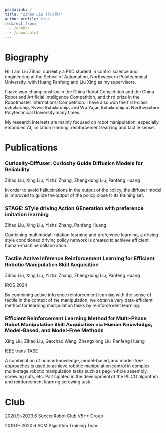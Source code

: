 ```yaml
---
permalink: /
title: "Zihao Liu (刘子昊)"
author_profile: true
redirect_from: 
  - /about/
  - /about.html
---
```


Biography
======

Hi! I am Liu Zihao, currently a PhD student in control science and engineering at the School of Automation, Northwestern Polytechnical University, with Huang Panfeng and Liu Xing as my supervisors.

I have won championships in the China Robot Competition and the China Robot and Artificial Intelligence Competition, and third prize in the Robotmaster International Competition. I have also won the first-class scholarship, Kewei Scholarship, and Wu Yajun Scholarship at Northwestern Polytechnical University many times.

My research interests are mainly focused on robot manipulation, especially embodied AI, imitation learning, reinforcement learning and tactile sense.


Publications
======

### Curiosity-Diffuser: Curiosity Guide Diffusion Models for Reliability
Zihao Liu, Xing Liu, Yizhai Zhang, Zhengxiong Liu, Panfeng Huang

In order to avoid hallucinations in the output of the policy, the diffuser model is improved to guide the output of the policy close to its training set.


### STAGE: STyle driving Action GEneration with preference imitation learning

Zihao Liu, Xing Liu, Yizhai Zhang, Panfeng Huang

Combining multimodal imitation learning and preference learning, a driving style conditioned driving policy network is created to achieve efficient human-machine collaboration.


### Tactile Active Inference Reinforcement Learning for Efficient Robotic Manipulation Skill Acquisition

Zihao Liu, Xing Liu, Yizhai Zhang, Zhengxiong Liu, Panfeng Huang

IROS 2024

By combining active inference reinforcement learning with the sense of tactile in the context of the manipulation, we obtain a very data-efficient method for learning manipulation tasks by reinforcement learning.


### Efficient Reinforcement Learning Method for Multi-Phase Robot Manipulation Skill Acquisition via Human Knowledge, Model-Based, and Model-Free Methods

Xing Liu, Zihao Liu, Gaozhao Wang, Zhengxiong Liu, Panfeng Huang

IEEE trans TASE

A combination of human knowledge, model-based, and model-free approaches is used to achieve robotic manipulation control in complex multi-stage robotic manipulation tasks such as peg-in-hole assembly, screwing nuts, etc.
Participated in the development of the PILCO algorithm and reinforcement learning screwing task.





Club
======

2020.9~2023.6
Soccer Robot Club V5++ Group

2019.9~2020.6
ACM Algorithm Training Team


